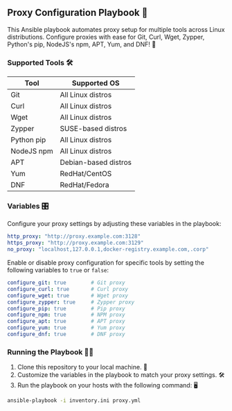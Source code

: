 ## Proxy Configuration Playbook 🔧
This Ansible playbook automates proxy setup for multiple tools across Linux distributions. Configure proxies with ease for Git, Curl, Wget, Zypper, Python's pip, NodeJS's npm, APT, Yum, and DNF! 🚀

### Supported Tools 🛠️

| Tool	| Supported OS |
| ----- | ------------ |
|Git	|All Linux distros |
|Curl	|All Linux distros |
|Wget	|All Linux distros |
|Zypper	|SUSE-based distros	|
|Python pip	|All Linux distros	|
|NodeJS npm	|All Linux distros	|
|APT	|Debian-based distros	|
|Yum	|RedHat/CentOS	|
|DNF	|RedHat/Fedora	|


### Variables 🎛️
Configure your proxy settings by adjusting these variables in the playbook:

```yml
http_proxy: "http://proxy.example.com:3128"
https_proxy: "http://proxy.example.com:3129"
no_proxy: "localhost,127.0.0.1,docker-registry.example.com,.corp"
```
Enable or disable proxy configuration for specific tools by setting the following variables to `true` or `false`:

```yml
configure_git: true        # Git proxy
configure_curl: true       # Curl proxy
configure_wget: true       # Wget proxy
configure_zypper: true     # Zypper proxy
configure_pip: true        # Pip proxy
configure_npm: true        # NPM proxy
configure_apt: true        # APT proxy
configure_yum: true        # Yum proxy
configure_dnf: true        # DNF proxy
```

### Running the Playbook 🏃‍♂️
1. Clone this repository to your local machine. 📂
2. Customize the variables in the playbook to match your proxy settings. 🛠️
3. Run the playbook on your hosts with the following command: 🖥️

```bash
ansible-playbook -i inventory.ini proxy.yml
```